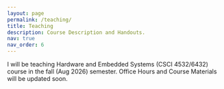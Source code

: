 ```yaml
---
layout: page
permalink: /teaching/
title: Teaching
description: Course Description and Handouts. 
nav: true
nav_order: 6
---
```



I will be teaching Hardware and Embedded Systems (CSCI 4532/6432) course in the fall (Aug 2026) semester. Office Hours and Course Materials will be updated soon.


